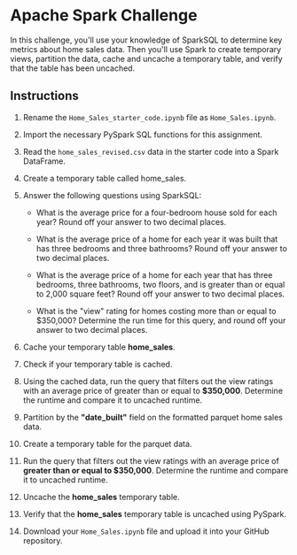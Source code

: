 # Apache Spark Challenge
In this challenge, you'll use your knowledge of SparkSQL to determine key metrics about home sales data. Then you'll use Spark to create temporary views, partition the data, cache and uncache a temporary table, and verify that the table has been uncached.

## Instructions 
1. Rename the `Home_Sales_starter_code.ipynb` file as `Home_Sales.ipynb`.

2. Import the necessary PySpark SQL functions for this assignment.

3. Read the `home_sales_revised.csv` data in the starter code into a Spark DataFrame.

4. Create a temporary table called home_sales.

5. Answer the following questions using SparkSQL:

   * What is the average price for a four-bedroom house sold for each year? Round off your answer to two decimal places.

   * What is the average price of a home for each year it was built that has three bedrooms and three bathrooms? Round off your answer to two decimal places.

   * What is the average price of a home for each year that has three bedrooms, three bathrooms, two floors, and is greater than or equal to 2,000 square feet? Round off your answer to two decimal places.

   * What is the "view" rating for homes costing more than or equal to $350,000? Determine the run time for this query, and round off your answer to two decimal places.

6. Cache your temporary table **home_sales**.

7. Check if your temporary table is cached.

8. Using the cached data, run the query that filters out the view ratings with an average price of greater than or equal to **$350,000**. Determine the runtime and compare it to uncached runtime.

9. Partition by the **"date_built"** field on the formatted parquet home sales data.

10. Create a temporary table for the parquet data.

11. Run the query that filters out the view ratings with an average price of **greater than or equal to $350,000**. Determine the runtime and compare it to uncached runtime.

12. Uncache the **home_sales** temporary table.

13. Verify that the **home_sales** temporary table is uncached using PySpark.

14. Download your `Home_Sales.ipynb` file and upload it into your GitHub repository.

